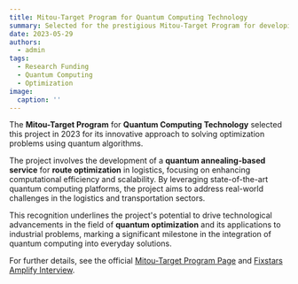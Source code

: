 ```yaml
---
title: Mitou-Target Program for Quantum Computing Technology  
summary: Selected for the prestigious Mitou-Target Program for developing cutting-edge quantum computing solutions.  
date: 2023-05-29  
authors:  
  - admin  
tags:  
  - Research Funding  
  - Quantum Computing  
  - Optimization  
image:  
  caption: ''  
---
```


The **Mitou-Target Program** for **Quantum Computing Technology** selected this project in 2023 for its innovative approach to solving optimization problems using quantum algorithms.  

The project involves the development of a **quantum annealing-based service** for **route optimization** in logistics, focusing on enhancing computational efficiency and scalability. By leveraging state-of-the-art quantum computing platforms, the project aims to address real-world challenges in the logistics and transportation sectors.  

This recognition underlines the project's potential to drive technological advancements in the field of **quantum optimization** and its applications to industrial problems, marking a significant milestone in the integration of quantum computing into everyday solutions.  

For further details, see the official [Mitou-Target Program Page](https://www.ipa.go.jp/jinzai/mitou/target/2023/gaiyou_tr-2.html) and [Fixstars Amplify Interview](https://amplify.fixstars.com/en/customers/interview/mitou2023/cvrp).
